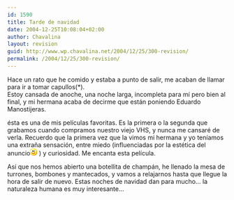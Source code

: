 ```yaml
---
id: 1590
title: Tarde de navidad
date: 2004-12-25T10:08:04+02:00
author: Chavalina
layout: revision
guid: http://www.wp.chavalina.net/2004/12/25/300-revision/
permalink: /2004/12/25/300-revision/
---
```

Hace un rato que he comido y estaba a punto de salir, me acaban de llamar para ir a tomar capullos(*).  
Estoy cansada de anoche, una noche larga, incompleta para mí pero bien al final, y mi hermana acaba de decirme que están poniendo Eduardo Manostijeras.

ésta es una de mis películas favoritas. Es la primera o la segunda que grabamos cuando compramos nuestro viejo VHS, y nunca me cansaré de verla. Recuerdo que la primera vez que la vimos mi hermana y yo teníamos una extraña sensación, entre miedo (influenciadas por la estética del anuncio![emo](/imagenes/emoticonos/sonrisa.gif) ) y curiosidad. Me encanta esta película.

Así que nos hemos abierto una botellita de champán, he llenado la mesa de turrones, bombones y mantecados, y vamos a relajarnos hasta que llegue la hora de salir de nuevo. Estas noches de navidad dan para mucho… la naturaleza humana es muy interesante…